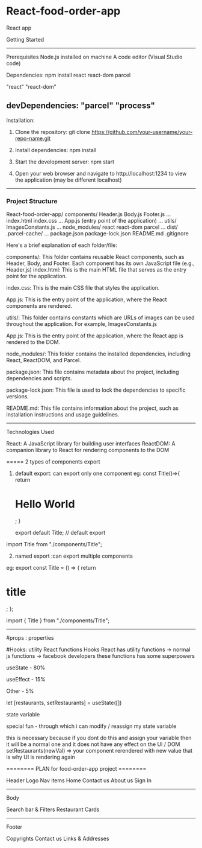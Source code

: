 # React-food-order-app
React app


Getting Started

-------------------------
Prerequisites
Node.js installed on machine
A code editor (Visual Studio code)

Dependencies:
npm install react react-dom parcel

"react"
"react-dom"

 devDependencies:
 "parcel" 
 "process"
--------------------------------
Installation:

1. Clone the repository: git clone https://github.com/your-username/your-repo-name.git

2. Install dependencies: npm install 

3. Start the development server: npm start

4. Open your web browser and navigate to http://localhost:1234 to view the application (may be different localhost)

--------------------------------
### Project Structure

React-food-order-app/
components/
Header.js
Body.js
Footer.js
...
index.html
index.css
...
App.js (entry point of the application)
...
utils/
ImagesConstants.js
...
node_modules/
 react
 react-dom
 parcel
...
dist/
.parcel-cache/
...
package.json
package-lock.json
README.md
.gitignore

Here's a brief explanation of each folder/file:

components/: This folder contains reusable React components, such as Header, Body, and Footer. Each component has its own JavaScript file (e.g., Header.js) 
index.html: This is the main HTML file that serves as the entry point for the application.

index.css: This is the main CSS file that styles the application. 

App.js: This is the entry point of the application, where the React components are rendered. 

utils/: This folder contains constants  which are URLs of images can be used throughout the application. For example, ImagesConstants.js

App.js: This is the entry point of the application, where the React app is rendered to the DOM.

node_modules/: This folder contains the installed dependencies, including React, ReactDOM, and Parcel.

package.json: This file contains metadata about the project, including dependencies and scripts.

package-lock.json: This file is used to lock the dependencies to specific versions.

README.md: This file contains information about the project, such as installation instructions and usage guidelines.


-------------------------
Technologies Used

React: A JavaScript library for building user interfaces
ReactDOM: A companion library to React for rendering components to the DOM


===== 2 types of components export

1. default export: can export only one component
eg:
 const Title()=>{
    return <h1>Hello World</h1>;
    }

    export default Title; // default export

import Title from "./components/Title";

2. named export :can export multiple components

eg:
export const Title = () => {
    return <h1>title</h1>;
    };

import { Title } from "./components/Title";

----------------------
#props : properties

#Hooks: utility React functions
Hooks
React has utility functions -> normal js functions -> facebook developers
these functions has some superpowers

useState - 80%

useEffect - 15%

Other - 5%

let [restaurants, setRestaurants] = useState([])

state variable

special fun - through which i can modify / reassign my state variable

this is necessary because if you dont do this and assign your variable then it will be a normal one and it does not have any effect on the UI / DOM
setRestaurants(newVal) => your component rerendered with new value that is why UI is rendering again




======== PLAN for food-order-app project ========

Header
Logo
Nav items
Home
Contact us
About us
Sign In

------- 
Body

Search bar & Filters
Restaurant Cards

---------
Footer

Copyrights
Contact us
Links & Addresses
